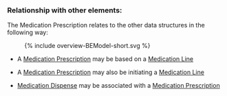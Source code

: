 ### Relationship with other elements:

The Medication Prescription relates to the other data structures in the following way:
<figure>
  {% include overview-BEModel-short.svg %}
</figure>


* A [Medication Prescription](StructureDefinition-BeModelMedicationPrescription.html) may be based on a [Medication Line](StructureDefinition-BeModelMedicationLine.html) 

* A [Medication Prescription](StructureDefinition-BeModelMedicationPrescription.html) may also be initiating a [Medication Line](StructureDefinition-BeModelMedicationLine.html) 

* [Medication Dispense](StructureDefinition-BeModelMedicationDispense.html) may be associated with a [Medication Prescription](StructureDefinition-BeModelMedicationPrescription.html) 





